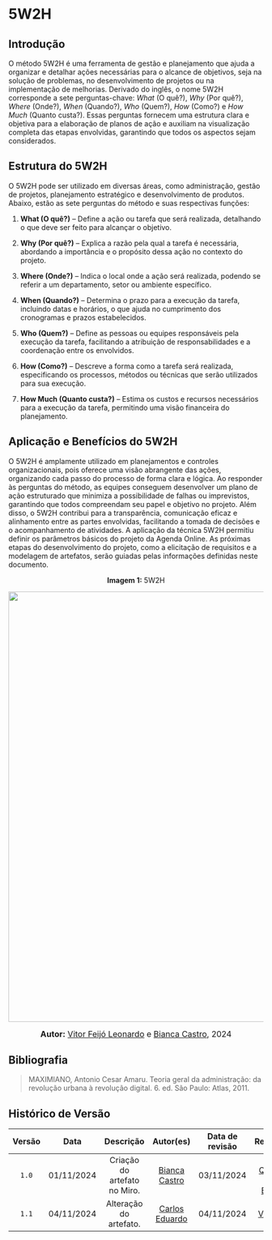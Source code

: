# 5W2H

## Introdução

O método 5W2H é uma ferramenta de gestão e planejamento que ajuda a organizar e detalhar ações necessárias para o alcance de objetivos, seja na solução de problemas, no desenvolvimento de projetos ou na implementação de melhorias. Derivado do inglês, o nome 5W2H corresponde a sete perguntas-chave: *What* (O quê?), *Why* (Por quê?), *Where* (Onde?), *When* (Quando?), *Who* (Quem?), *How* (Como?) e *How Much* (Quanto custa?). Essas perguntas fornecem uma estrutura clara e objetiva para a elaboração de planos de ação e auxiliam na visualização completa das etapas envolvidas, garantindo que todos os aspectos sejam considerados.

## Estrutura do 5W2H

O 5W2H pode ser utilizado em diversas áreas, como administração, gestão de projetos, planejamento estratégico e desenvolvimento de produtos. Abaixo, estão as sete perguntas do método e suas respectivas funções:

1. **What (O quê?)** – Define a ação ou tarefa que será realizada, detalhando o que deve ser feito para alcançar o objetivo.
   
2. **Why (Por quê?)** – Explica a razão pela qual a tarefa é necessária, abordando a importância e o propósito dessa ação no contexto do projeto.

3. **Where (Onde?)** – Indica o local onde a ação será realizada, podendo se referir a um departamento, setor ou ambiente específico.

4. **When (Quando?)** – Determina o prazo para a execução da tarefa, incluindo datas e horários, o que ajuda no cumprimento dos cronogramas e prazos estabelecidos.

5. **Who (Quem?)** – Define as pessoas ou equipes responsáveis pela execução da tarefa, facilitando a atribuição de responsabilidades e a coordenação entre os envolvidos.

6. **How (Como?)** – Descreve a forma como a tarefa será realizada, especificando os processos, métodos ou técnicas que serão utilizados para sua execução.

7. **How Much (Quanto custa?)** – Estima os custos e recursos necessários para a execução da tarefa, permitindo uma visão financeira do planejamento.

## Aplicação e Benefícios do 5W2H

O 5W2H é amplamente utilizado em planejamentos e controles organizacionais, pois oferece uma visão abrangente das ações, organizando cada passo do processo de forma clara e lógica. Ao responder às perguntas do método, as equipes conseguem desenvolver um plano de ação estruturado que minimiza a possibilidade de falhas ou imprevistos, garantindo que todos compreendam seu papel e objetivo no projeto. Além disso, o 5W2H contribui para a transparência, comunicação eficaz e alinhamento entre as partes envolvidas, facilitando a tomada de decisões e o acompanhamento de atividades. A aplicação da técnica 5W2H permitiu definir os parâmetros básicos do projeto da Agenda Online. As próximas etapas do desenvolvimento do projeto, como a elicitação de requisitos e a modelagem de artefatos, serão guiadas pelas informações definidas neste documento.

<p align="center" > <strong> Imagem 1:</Strong> 5W2H </font> <gitbr></p>


<div style="text-align: center;">
    <img src="./Base/Assets/artefato_generalista/5w2h/5w2h.jpg"  width="850px">
</div>
</center>

<font size="3"><p style="text-align: center"><b>Autor:</b>  [Vitor Feijó Leonardo](https://github.com/vitorfleonardo) e [Bianca Castro](https://github.com/BiancaPatrocinio7), 2024</p></font>

## Bibliografia

> </a>  MAXIMIANO, Antonio Cesar Amaru. Teoria geral da administração: da revolução urbana à revolução digital. 6. ed. São Paulo: Atlas, 2011.

## Histórico de Versão
| Versão | Data | Descrição | Autor(es) | Data de revisão | Revisor(es) |
| :-: | :-: | :-: | :-: | :-: | :-: |
| `1.0` | 01/11/2024  | Criação do artefato no Miro. |  [Bianca Castro](https://github.com/BiancaPatrocinio7) | 03/11/2024 | [Hugo Queiroz](https://github.com/melohugo) e [Carlos Eduardo](https://github.com/CADU10) |
| `1.1` | 04/11/2024  | Alteração do artefato. |   [Carlos Eduardo](https://github.com/CADU10) | 04/11/2024  | [Vitor Feijó](https://github.com/vitorfleonardo) |